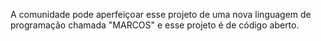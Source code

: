 A comunidade pode aperfeiçoar esse projeto de uma nova linguagem de programação chamada "MARCOS" e esse projeto é de código aberto.
